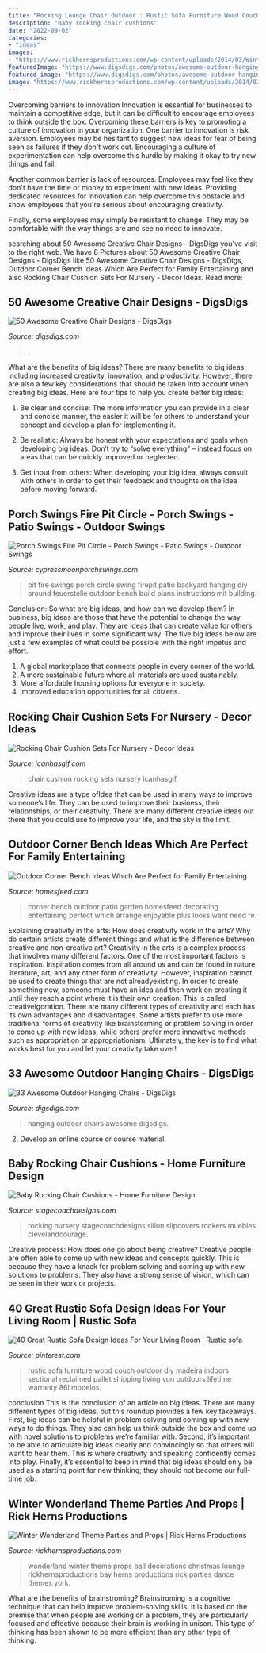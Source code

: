 ```yaml
---
title: "Rocking Lounge Chair Outdoor : Rustic Sofa Furniture Wood Couch Outdoor Diy Madeira Indoors Sectional Reclaimed Pallet Shipping Living Von Outdoors Lifetime Warranty 86l Modelos"
description: "Baby rocking chair cushions"
date: "2022-09-02"
categories:
- "ideas"
images:
- "https://www.rickhernsproductions.com/wp-content/uploads/2014/03/Winter-Wonderland-Lounge.jpg"
featuredImage: "https://www.digsdigs.com/photos/awesome-outdoor-hanging-chairs-28.jpg"
featured_image: "https://www.digsdigs.com/photos/awesome-outdoor-hanging-chairs-28.jpg"
image: "https://www.rickhernsproductions.com/wp-content/uploads/2014/03/Winter-Wonderland-Lounge.jpg"
---
```



Overcoming barriers to innovation
Innovation is essential for businesses to maintain a competitive edge, but it can be difficult to encourage employees to think outside the box. Overcoming these barriers is key to promoting a culture of innovation in your organization.
One barrier to innovation is risk aversion. Employees may be hesitant to suggest new ideas for fear of being seen as failures if they don't work out. Encouraging a culture of experimentation can help overcome this hurdle by making it okay to try new things and fail.

Another common barrier is lack of resources. Employees may feel like they don't have the time or money to experiment with new ideas. Providing dedicated resources for innovation can help overcome this obstacle and show employees that you're serious about encouraging creativity.

Finally, some employees may simply be resistant to change. They may be comfortable with the way things are and see no need to innovate.

	

		
searching about 50 Awesome Creative Chair Designs - DigsDigs you've visit to the right web. We have 8 Pictures about 50 Awesome Creative Chair Designs - DigsDigs like 50 Awesome Creative Chair Designs - DigsDigs, Outdoor Corner Bench Ideas Which Are Perfect for Family Entertaining and also Rocking Chair Cushion Sets For Nursery - Decor Ideas. Read more:
		
    
## 50 Awesome Creative Chair Designs - DigsDigs

<img loading=lazy src="https://www.digsdigs.com/photos/awesome-creative-chair-designs-33.jpg" onerror="this.onerror=null;this.src='https://tse1.mm.bing.net/th?id=OIP.k8D4484RBVvRRrTratHcMgHaG2&amp;pid=15.1';" alt="50 Awesome Creative Chair Designs - DigsDigs">

_Source: digsdigs.com_

>. 

	

What are the benefits of big ideas?
There are many benefits to big ideas, including increased creativity, innovation, and productivity. However, there are also a few key considerations that should be taken into account when creating big ideas. Here are four tips to help you create better big ideas:
1. Be clear and concise: The more information you can provide in a clear and concise manner, the easier it will be for others to understand your concept and develop a plan for implementing it.

2. Be realistic: Always be honest with your expectations and goals when developing big ideas. Don’t try to “solve everything” – instead focus on areas that can be quickly improved or neglected.

3. Get input from others: When developing your big idea, always consult with others in order to get their feedback and thoughts on the idea before moving forward.

    
## Porch Swings Fire Pit Circle - Porch Swings - Patio Swings - Outdoor Swings

<img loading=lazy src="http://www.cypressmoonporchswings.com/resources/Fire+Pit+Swing+Circle.jpg" onerror="this.onerror=null;this.src='https://tse3.mm.bing.net/th?id=OIP.hLl8VpZPN1e5wl8ntqcOjwHaFS&amp;pid=15.1';" alt="Porch Swings Fire Pit Circle - Porch Swings - Patio Swings - Outdoor Swings">

_Source: cypressmoonporchswings.com_

>pit fire swings porch circle swing firepit patio backyard hanging diy around feuerstelle outdoor bench build plans instructions mit building. 

	

Conclusion: So what are big ideas, and how can we develop them?
In business, big ideas are those that have the potential to change the way people live, work, and play. They are ideas that can create value for others and improve their lives in some significant way. The five big ideas below are just a few examples of what could be possible with the right impetus and effort.
1. A global marketplace that connects people in every corner of the world.
2. A more sustainable future where all materials are used sustainably.
3. More affordable housing options for everyone in society. 
4. Improved education opportunities for all citizens. 

    
## Rocking Chair Cushion Sets For Nursery - Decor Ideas

<img loading=lazy src="https://www.icanhasgif.com/wp-content/uploads/2015/12/Rocking-Chair-Cushion-Sets-For-Nursery.jpg" onerror="this.onerror=null;this.src='https://tse2.mm.bing.net/th?id=OIP.ulbtqW54YZumhDhUWpF6GwHaFj&amp;pid=15.1';" alt="Rocking Chair Cushion Sets For Nursery - Decor Ideas">

_Source: icanhasgif.com_

>chair cushion rocking sets nursery icanhasgif. 

	

Creative ideas are a type ofIdea that can be used in many ways to improve someone’s life. They can be used to improve their business, their relationships, or their creativity. There are many different creative ideas out there that you could use to improve your life, and the sky is the limit.

    
## Outdoor Corner Bench Ideas Which Are Perfect For Family Entertaining

<img loading=lazy src="https://homesfeed.com/wp-content/uploads/2015/11/small-patio-design-ideas-with-outdoor-corner-bench-and-folding-chairs-plus-glass-top-table-and-colorful-cushion-plus-pretty-flooring-ideas.jpg" onerror="this.onerror=null;this.src='https://tse2.mm.bing.net/th?id=OIP.xdlIH8iZt3JbAwjHZAytHgHaKe&amp;pid=15.1';" alt="Outdoor Corner Bench Ideas Which Are Perfect for Family Entertaining">

_Source: homesfeed.com_

>corner bench outdoor patio garden homesfeed decorating entertaining perfect which arrange enjoyable plus looks want need re. 

	

Explaining creativity in the arts: How does creativity work in the arts? Why do certain artists create different things and what is the difference between creative and non-creative art?
Creativity in the arts is a complex process that involves many different factors. One of the most important factors is inspiration. Inspiration comes from all around us and can be found in nature, literature, art, and any other form of creativity. However, inspiration cannot be used to create things that are not alreadyexisting. In order to create something new, someone must have an idea and then work on creating it until they reach a point where it is their own creation. This is called creativeigoration. There are many different types of creativity and each has its own advantages and disadvantages. Some artists prefer to use more traditional forms of creativity like brainstorming or problem solving in order to come up with new ideas, while others prefer more innovative methods such as appropriation or appropriationism. Ultimately, the key is to find what works best for you and let your creativity take over!

    
## 33 Awesome Outdoor Hanging Chairs - DigsDigs

<img loading=lazy src="https://www.digsdigs.com/photos/awesome-outdoor-hanging-chairs-28.jpg" onerror="this.onerror=null;this.src='https://tse1.mm.bing.net/th?id=OIP.ELV81nC-0ov33BWoOGAD_gAAAA&amp;pid=15.1';" alt="33 Awesome Outdoor Hanging Chairs - DigsDigs">

_Source: digsdigs.com_

>hanging outdoor chairs awesome digsdigs. 

	

2. Develop an online course or course material.

    
## Baby Rocking Chair Cushions - Home Furniture Design

<img loading=lazy src="https://www.stagecoachdesigns.com/wp-content/uploads/2016/02/Baby-Rocking-Chair-Cushions.jpg" onerror="this.onerror=null;this.src='https://tse4.mm.bing.net/th?id=OIP.faxVKwRkPsN1lz_Ujd7oYwHaKG&amp;pid=15.1';" alt="Baby Rocking Chair Cushions - Home Furniture Design">

_Source: stagecoachdesigns.com_

>rocking nursery stagecoachdesigns sillon slipcovers rockers muebles clevelandcourage. 

	

Creative process: How does one go about being creative?
Creative people are often able to come up with new ideas and concepts quickly. This is because they have a knack for problem solving and coming up with new solutions to problems. They also have a strong sense of vision, which can be seen in their work or projects.

    
## 40 Great Rustic Sofa Design Ideas For Your Living Room | Rustic Sofa

<img loading=lazy src="https://i.pinimg.com/736x/13/32/75/1332751ec83fe2e88ec2d76d087d453a.jpg" onerror="this.onerror=null;this.src='https://tse2.mm.bing.net/th?id=OIP.os_wwvjkWX6NXPeb4orCaQHaKy&amp;pid=15.1';" alt="40 Great Rustic Sofa Design Ideas For Your Living Room | Rustic sofa">

_Source: pinterest.com_

>rustic sofa furniture wood couch outdoor diy madeira indoors sectional reclaimed pallet shipping living von outdoors lifetime warranty 86l modelos. 

	

conclusion
This is the conclusion of an article on big ideas. 
There are many different types of big ideas, but this roundup provides a few key takeaways. First, big ideas can be helpful in problem solving and coming up with new ways to do things. They also can help us think outside the box and come up with novel solutions to problems we’re familiar with. 
 Second, it’s important to be able to articulate big ideas clearly and convincingly so that others will want to hear them. This is where creativity and speaking confidently comes into play. Finally, it’s essential to keep in mind that big ideas should only be used as a starting point for new thinking; they should not become our full-time job.

    
## Winter Wonderland Theme Parties And Props | Rick Herns Productions

<img loading=lazy src="https://www.rickhernsproductions.com/wp-content/uploads/2014/03/Winter-Wonderland-Lounge.jpg" onerror="this.onerror=null;this.src='https://tse1.mm.bing.net/th?id=OIP.LTbme6h8hO6TqnL43GKXugHaE_&amp;pid=15.1';" alt="Winter Wonderland Theme Parties and Props | Rick Herns Productions">

_Source: rickhernsproductions.com_

>wonderland winter theme props ball decorations christmas lounge rickhernsproductions bay herns productions rick parties dance themes york. 

	

What are the benefits of brainstroming?
Brainstroming is a cognitive technique that can help improve problem-solving skills. It is based on the premise that when people are working on a problem, they are particularly focused and effective because their brain is working in unison. This type of thinking has been shown to be more efficient than any other type of thinking.

